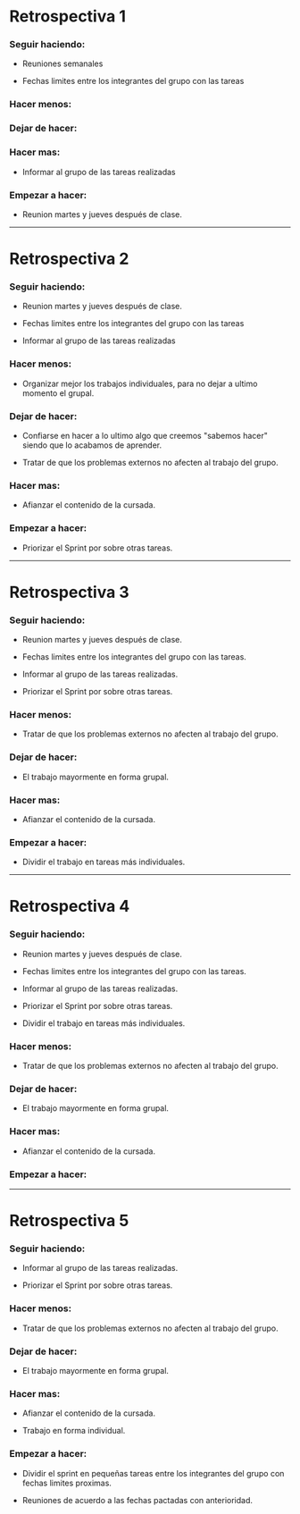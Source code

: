 <h1>Retrospectiva 1</h1>

<h3>Seguir haciendo:</h3>

- Reuniones semanales

- Fechas limites entre los integrantes del grupo con las tareas


<h3>Hacer menos:</h3>


<h3>Dejar de hacer:</h3> 


<h3>Hacer mas:</h3>

- Informar al grupo de las tareas realizadas


<h3>Empezar a hacer:</h3>

- Reunion martes y jueves después de clase.


_______________________________________________________________________________________________________________________________



<h1>Retrospectiva 2</h1>

<h3>Seguir haciendo:</h3>

- Reunion martes y jueves después de clase.

- Fechas limites entre los integrantes del grupo con las tareas

- Informar al grupo de las tareas realizadas


<h3>Hacer menos:</h3>
 
 - Organizar mejor los trabajos individuales, para no dejar a ultimo momento el grupal.
 

<h3>Dejar de hacer:</h3> 

- Confiarse en hacer a lo ultimo algo que creemos "sabemos hacer" siendo que lo acabamos de aprender.

- Tratar de que los problemas externos no afecten al trabajo del grupo.


<h3>Hacer mas:</h3>

- Afianzar el contenido de la cursada.


<h3>Empezar a hacer:</h3>

- Priorizar el Sprint por sobre otras tareas.


_______________________________________________________________________________________________________________________________



<h1>Retrospectiva 3</h1>

<h3>Seguir haciendo:</h3>

- Reunion martes y jueves después de clase.

- Fechas limites entre los integrantes del grupo con las tareas.

- Informar al grupo de las tareas realizadas.

- Priorizar el Sprint por sobre otras tareas.


<h3>Hacer menos:</h3>
 
 - Tratar de que los problemas externos no afecten al trabajo del grupo.
 

<h3>Dejar de hacer:</h3> 

- El trabajo mayormente en forma grupal.


<h3>Hacer mas:</h3>

- Afianzar el contenido de la cursada.


<h3>Empezar a hacer:</h3>

- Dividir el trabajo en tareas más individuales.

_______________________________________________________________________________________________________________________________



<h1>Retrospectiva 4</h1>

<h3>Seguir haciendo:</h3>

- Reunion martes y jueves después de clase.

- Fechas limites entre los integrantes del grupo con las tareas.

- Informar al grupo de las tareas realizadas.

- Priorizar el Sprint por sobre otras tareas.

- Dividir el trabajo en tareas más individuales.


<h3>Hacer menos:</h3>
 
 - Tratar de que los problemas externos no afecten al trabajo del grupo.
 

<h3>Dejar de hacer:</h3> 

- El trabajo mayormente en forma grupal.

<h3>Hacer mas:</h3>

- Afianzar el contenido de la cursada.


<h3>Empezar a hacer:</h3>


_______________________________________________________________________________________________________________________________



<h1>Retrospectiva 5</h1>

<h3>Seguir haciendo:</h3>

- Informar al grupo de las tareas realizadas.

- Priorizar el Sprint por sobre otras tareas.


<h3>Hacer menos:</h3>
 
- Tratar de que los problemas externos no afecten al trabajo del grupo.

<h3>Dejar de hacer:</h3> 

- El trabajo mayormente en forma grupal.


<h3>Hacer mas:</h3>

- Afianzar el contenido de la cursada.

- Trabajo en forma individual.


<h3>Empezar a hacer:</h3>

- Dividir el sprint en pequeñas tareas entre los integrantes del grupo con fechas limites proximas.

- Reuniones de acuerdo a las fechas pactadas con anterioridad.


